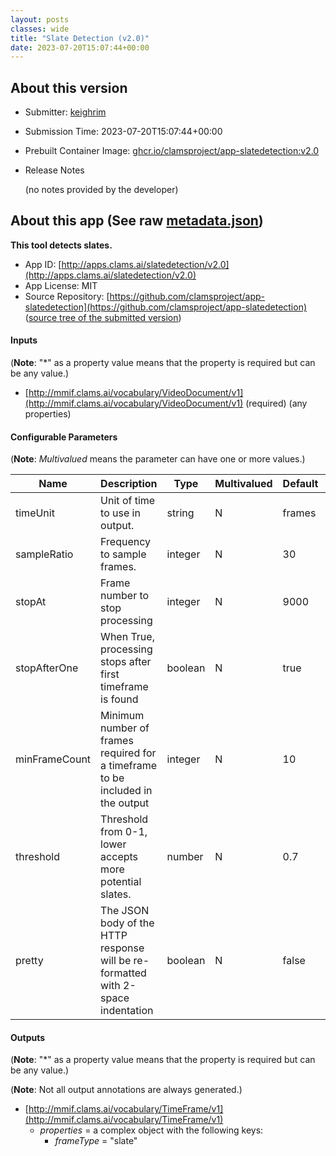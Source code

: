```yaml
---
layout: posts
classes: wide
title: "Slate Detection (v2.0)"
date: 2023-07-20T15:07:44+00:00
---
```

## About this version

* Submitter: [keighrim](https://github.com/keighrim)
* Submission Time: 2023-07-20T15:07:44+00:00
* Prebuilt Container Image: [ghcr.io/clamsproject/app-slatedetection:v2.0](https://github.com/clamsproject/app-slatedetection/pkgs/container/app-slatedetection/v2.0)
* Release Notes

    (no notes provided by the developer)

## About this app (See raw [metadata.json](metadata.json))

**This tool detects slates.**

* App ID: [http://apps.clams.ai/slatedetection/v2.0](http://apps.clams.ai/slatedetection/v2.0)
* App License: MIT
* Source Repository: [https://github.com/clamsproject/app-slatedetection](https://github.com/clamsproject/app-slatedetection) ([source tree of the submitted version](https://github.com/clamsproject/app-slatedetection/tree/v2.0))


#### Inputs
(**Note**: "*" as a property value means that the property is required but can be any value.)

* [http://mmif.clams.ai/vocabulary/VideoDocument/v1](http://mmif.clams.ai/vocabulary/VideoDocument/v1)  (required)
(any properties)


#### Configurable Parameters
(**Note**: _Multivalued_ means the parameter can have one or more values.)

|Name|Description|Type|Multivalued|Default|Choices|
|----|-----------|----|-----------|-------|-------|
|timeUnit|Unit of time to use in output.|string|N|frames|**_`frames`_**, `seconds`, `milliseconds`|
|sampleRatio|Frequency to sample frames.|integer|N|30||
|stopAt|Frame number to stop processing|integer|N|9000||
|stopAfterOne|When True, processing stops after first timeframe is found|boolean|N|true|`false`, **_`true`_**|
|minFrameCount|Minimum number of frames required for a timeframe to be included in the output|integer|N|10||
|threshold|Threshold from 0-1, lower accepts more potential slates.|number|N|0.7||
|pretty|The JSON body of the HTTP response will be re-formatted with 2-space indentation|boolean|N|false|**_`false`_**, `true`|


#### Outputs
(**Note**: "*" as a property value means that the property is required but can be any value.)

(**Note**: Not all output annotations are always generated.)

* [http://mmif.clams.ai/vocabulary/TimeFrame/v1](http://mmif.clams.ai/vocabulary/TimeFrame/v1) 
    * _properties_ = a complex object with the following keys:
        * _frameType_ = "slate"
